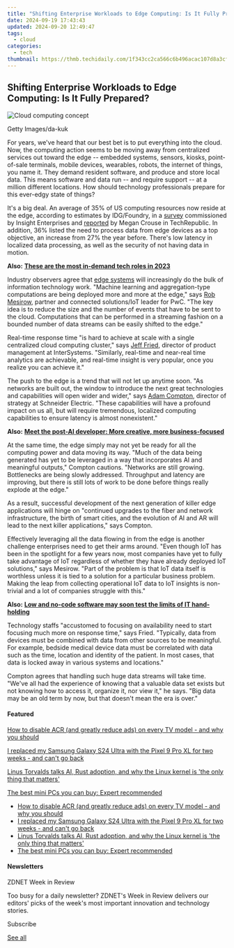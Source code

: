 ```yaml
---
title: "Shifting Enterprise Workloads to Edge Computing: Is It Fully Prepared?"
date: 2024-09-19 17:43:43
updated: 2024-09-20 12:49:47
tags:
  - cloud
categories:
  - tech
thumbnail: https://thmb.techidaily.com/1f343cc2ca566c6b496acac107d8a3cfc474691f655f34c60ef016476e0a8a74.jpg
---
```


## Shifting Enterprise Workloads to Edge Computing: Is It Fully Prepared?

![Cloud computing concept](https://www.zdnet.com/a/img/resize/8da344aab8253e9404e247c393fe71da53a12a27/2023/05/10/51666f9e-d629-4181-88d9-49fc629b37b1/gettyimages-1484912807.jpg?auto=webp&width=1280)

Getty Images/da-kuk

For years, we've heard that our best bet is to put everything into the cloud. Now, the computing action seems to be moving away from centralized services out toward the edge -- embedded systems, sensors, kiosks, point-of-sale terminals, mobile devices, wearables, robots, the internet of things, you name it. They demand resident software, and produce and store local data. This means software and data run -- and require support -- at a million different locations. How should technology professionals prepare for this ever-edgy state of things?

It's a big deal. An average of 35% of US computing resources now reside at the edge, according to estimates by IDG/Foundry, in a [survey](https://www.insight.com/content/dam/insight-web/en%5FUS/pdfs/insight/the-path-to-digital-transformation--where-leaders-stand-in-2023.pdf) commissioned by Insight Enterprises and [reported](https://www.techrepublic.com/article/it-leaders-edge-computing-survey/) by Megan Crouse in TechRepublic. In addition, 36% listed the need to process data from edge devices as a top objective, an increase from 27% the year before. There's low latency in localized data processing, as well as the security of not having data in motion. 

**Also:** [**These are the most in-demand tech roles in 2023**](https://www.zdnet.com/article/these-are-the-most-in-demand-tech-roles-in-2023/)

Industry observers agree that [edge systems](https://www.zdnet.com/topic/understanding-edge-computing/) will increasingly do the bulk of information technology work. "Machine learning and aggregation-type computations are being deployed more and more at the edge," says [Rob Mesirow](https://www.linkedin.com/in/robmesirow/), partner and connected solutions/IoT leader for PwC. "The key idea is to reduce the size and the number of events that have to be sent to the cloud. Computations that can be performed in a streaming fashion on a bounded number of data streams can be easily shifted to the edge."

Real-time response time "is hard to achieve at scale with a single centralized cloud computing cluster," says [Jeff Fried](https://www.intersystems.com/contact/jeff-fried/), director of product management at InterSystems. "Similarly, real-time and near-real time analytics are achievable, and real-time insight is very popular, once you realize you can achieve it." 

The push to the edge is a trend that will not let up anytime soon. "As networks are built out, the window to introduce the next great technologies and capabilities will open wider and wider," says [Adam Compton](https://www.linkedin.com/in/sneakattack/), director of strategy at Schneider Electric. "These capabilities will have a profound impact on us all, but will require tremendous, localized computing capabilities to ensure latency is almost nonexistent." 

**Also:** [**Meet the post-AI developer: More creative, more business-focused**](https://www.zdnet.com/article/meet-the-post-ai-developer-more-creative-more-business-focused/)

At the same time, the edge simply may not yet be ready for all the computing power and data moving its way. "Much of the data being generated has yet to be leveraged in a way that incorporates AI and meaningful outputs," Compton cautions. "Networks are still growing. Bottlenecks are being slowly addressed. Throughput and latency are improving, but there is still lots of work to be done before things really explode at the edge."

As a result, successful development of the next generation of killer edge applications will hinge on "continued upgrades to the fiber and network infrastructure, the birth of smart cities, and the evolution of AI and AR will lead to the next killer applications," says Compton. 

Effectively leveraging all the data flowing in from the edge is another challenge enterprises need to get their arms around. "Even though IoT has been in the spotlight for a few years now, most companies have yet to fully take advantage of IoT regardless of whether they have already deployed IoT solutions," says Mesirow. "Part of the problem is that IoT data itself is worthless unless it is tied to a solution for a particular business problem. Making the leap from collecting operational IoT data to IoT insights is non-trivial and a lot of companies struggle with this." 

**Also:** [**Low and no-code software may soon test the limits of IT hand-holding**](https://www.zdnet.com/article/start-small-with-low-and-no-code/)

Technology staffs "accustomed to focusing on availability need to start focusing much more on response time," says Fried. "Typically, data from devices must be combined with data from other sources to be meaningful. For example, bedside medical device data must be correlated with data such as the time, location and identity of the patient. In most cases, that data is locked away in various systems and locations."

Compton agrees that handling such huge data streams will take time. "We've all had the experience of knowing that a valuable data set exists but not knowing how to access it, organize it, nor view it," he says. "Big data may be an old term by now, but that doesn't mean the era is over." 

#### Featured

[How to disable ACR (and greatly reduce ads) on every TV model - and why you should](https://www.zdnet.com/article/how-to-disable-acr-and-greatly-reduce-ads-on-every-tv-model-and-why-you-should/ "How to disable ACR (and greatly reduce ads) on every TV model - and why you should")

[I replaced my Samsung Galaxy S24 Ultra with the Pixel 9 Pro XL for two weeks - and can't go back](https://www.zdnet.com/article/i-replaced-my-samsung-galaxy-s24-ultra-with-the-pixel-9-pro-xl-for-two-weeks-and-cant-go-back/ "I replaced my Samsung Galaxy S24 Ultra with the Pixel 9 Pro XL for two weeks - and can't go back")

[Linus Torvalds talks AI, Rust adoption, and why the Linux kernel is 'the only thing that matters'](https://www.zdnet.com/article/linus-torvalds-talks-ai-rust-adoption-and-why-the-linux-kernel-is-the-only-thing-that-matters/ "Linus Torvalds talks AI, Rust adoption, and why the Linux kernel is 'the only thing that matters'")

[The best mini PCs you can buy: Expert recommended](https://www.zdnet.com/article/best-mini-pc/ "The best mini PCs you can buy: Expert recommended")

* [How to disable ACR (and greatly reduce ads) on every TV model - and why you should](https://www.zdnet.com/article/how-to-disable-acr-and-greatly-reduce-ads-on-every-tv-model-and-why-you-should/ "How to disable ACR (and greatly reduce ads) on every TV model - and why you should")
* [I replaced my Samsung Galaxy S24 Ultra with the Pixel 9 Pro XL for two weeks - and can't go back](https://www.zdnet.com/article/i-replaced-my-samsung-galaxy-s24-ultra-with-the-pixel-9-pro-xl-for-two-weeks-and-cant-go-back/ "I replaced my Samsung Galaxy S24 Ultra with the Pixel 9 Pro XL for two weeks - and can't go back")
* [Linus Torvalds talks AI, Rust adoption, and why the Linux kernel is 'the only thing that matters'](https://www.zdnet.com/article/linus-torvalds-talks-ai-rust-adoption-and-why-the-linux-kernel-is-the-only-thing-that-matters/ "Linus Torvalds talks AI, Rust adoption, and why the Linux kernel is 'the only thing that matters'")
* [The best mini PCs you can buy: Expert recommended](https://www.zdnet.com/article/best-mini-pc/ "The best mini PCs you can buy: Expert recommended")

#### Newsletters

ZDNET Week in Review

Too busy for a daily newsletter? ZDNET's Week in Review delivers our editors' picks of the week's most important innovation and technology stories.

 Subscribe

[See all](https://www.zdnet.com/newsletters/)

<ins class="adsbygoogle"
     style="display:block"
     data-ad-format="autorelaxed"
     data-ad-client="ca-pub-7571918770474297"
     data-ad-slot="1223367746"></ins>



<ins class="adsbygoogle"
     style="display:block"
     data-ad-client="ca-pub-7571918770474297"
     data-ad-slot="8358498916"
     data-ad-format="auto"
     data-full-width-responsive="true"></ins>
